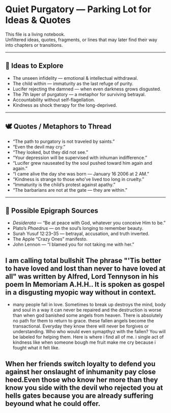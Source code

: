 # Quiet Purgatory — Parking Lot for Ideas & Quotes

This file is a living notebook.  
Unfiltered ideas, quotes, fragments, or lines that may later find their way into chapters or transitions.

---

## 🧠 Ideas to Explore
- The unseen infidelity — emotional & intellectual withdrawal.
- The child within — immaturity as the last refuge of purity.
- Lucifer rejecting the damned — when even darkness grows disgusted.
- The 7th layer of purgatory — a metaphor for surviving betrayal.
- Accountability without self-flagellation.
- Kindness as shock therapy for the long-deprived.

---

## 🕊 Quotes / Metaphors to Thread
- “The path to purgatory is not traveled by saints.”
- “Even the devil may cry.”
- “They looked, but they did not see.”
- “Your depression will be supervised with inhuman indifference.”
- “Lucifer grew nauseated by the soul pushed toward him again and again.”
- “I came alive the day she was born — January 16 2006 at 2 AM.”
- “Kindness is strange to those who’ve lived too long in cruelty.”
- “Immaturity is the child’s protest against apathy.”
- “The barbarians are not at the gate — they are within.”

---

## 💭 Possible Epigraph Sources
- *Desiderata* — “Be at peace with God, whatever you conceive Him to be.”
- Plato’s *Phaedrus* — on the soul’s longing to remember beauty.
- Surah Yusuf 12:23–35 — betrayal, accusation, and truth inverted.
- The Apple “Crazy Ones” manifesto.
- John Lennon — “I blamed you for not taking me with her.”

## I am calling total bullshit The phrase "'Tis better to have loved and lost than never to have loved at all" was written by Alfred, Lord Tennyson in his poem In Memoriam A.H.H.. It is spoken as gospel in a disgusting myopic way without in context.
- many people fall in love. Sometimes to break up destroys the mind, body and soul in a way it can never be repaired and the destruction is worse than when god banished some angels from heaven. There is absolutely no path for them to return to grace. these fallen angels become the transactional. Everyday they know there will never be forgives or understanding. Who who would even symapthyz with the fallen? You will be labeled for helping them. Here is where i find all of me. i single act of kindness like when someone bough me fruit make me cry because i fought what it felt like.
## When her friends switch loyalty to defend you against her onslaught of inhumanity pay close heed.Even those who know her more than they know you side with the devil who rejected you at hells gates because you are already suffering beyound what he could offer.